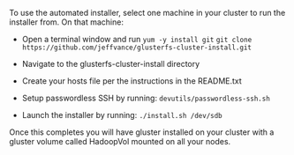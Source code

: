 To use the automated installer, select one machine in your cluster to run the installer from.  On that machine:

* Open a terminal window and run
   `yum -y install git`
   `git clone https://github.com/jeffvance/glusterfs-cluster-install.git`

* Navigate to the glusterfs-cluster-install directory 
* Create your hosts file per the instructions in the README.txt
* Setup passwordless SSH by running:
   `devutils/passwordless-ssh.sh`
* Launch the installer by running:
   `./install.sh /dev/sdb`

Once this completes you will have gluster installed on your cluster with a gluster volume called HadoopVol mounted on all your nodes.